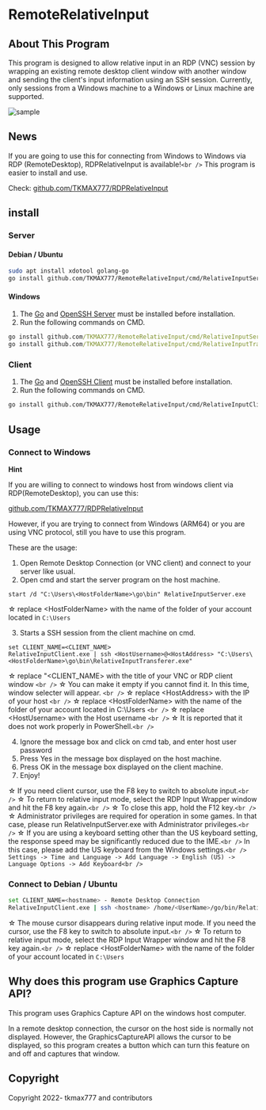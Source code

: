 # RemoteRelativeInput

## About This Program

This program is designed to allow relative input in an RDP (VNC) session by wrapping an existing remote desktop client window with another window and sending the client's input information using an SSH session. Currently, only sessions from a Windows machine to a Windows or Linux machine are supported.

![sample](https://gyazo.com/5b6e57408136ba4fcebfd2525b7dc232.gif)

## News

If you are going to use this for connecting from Windows to Windows via RDP (RemoteDesktop), RDPRelativeInput is available!`<br />`
This program is easier to install and use.

Check:
[github.com/TKMAX777/RDPRelativeInput](https://github.com/TKMAX777/RDPRelativeInput)

## install

### Server

#### Debian / Ubuntu

```sh
sudo apt install xdotool golang-go
go install github.com/TKMAX777/RemoteRelativeInput/cmd/RelativeInputServer@latest
```

#### Windows

1. The [Go](https://go.dev/doc/install) and [OpenSSH Server](https://docs.microsoft.com/en-us/windows-server/administration/openssh/openssh_install_firstuse) must be installed before installation.
2. Run the following commands on CMD.

```cmd
go install github.com/TKMAX777/RemoteRelativeInput/cmd/RelativeInputServer@latest
go install github.com/TKMAX777/RemoteRelativeInput/cmd/RelativeInputTransferer@latest
```

### Client

1. The [Go](https://go.dev/doc/install) and [OpenSSH Client](https://docs.microsoft.com/en-us/windows-server/administration/openssh/openssh_install_firstuse) must be installed before installation.
2. Run the following commands on CMD.

```sh
go install github.com/TKMAX777/RemoteRelativeInput/cmd/RelativeInputClient@latest
```

## Usage

### Connect to Windows

**Hint**

If you are willing to connect to windows host from windows client via RDP(RemoteDesktop), you can use this:

[github.com/TKMAX777/RDPRelativeInput](https://github.com/TKMAX777/RDPRelativeInput)

However, if you are trying to connect from Windows (ARM64) or you are using VNC protocol, still you have to use this program.

These are the usage:

1. Open Remote Desktop Connection (or VNC client) and connect to your server like usual.
2. Open cmd and start the server program on the host machine.

```
start /d "C:\Users\<HostFolderName>\go\bin" RelativeInputServer.exe
```

  ☆ replace &lt;HostFolderName&gt; with the name of the folder of your account located in `C:\Users`

3. Starts a SSH session from the client machine on cmd.

```
set CLIENT_NAME=<CLIENT_NAME> 
RelativeInputClient.exe | ssh <HostUsername>@<HostAddress> "C:\Users\<HostFolderName>\go\bin\RelativeInputTransferer.exe"
```

  ☆ replace "&lt;CLIENT_NAME&gt; with the title of your VNC or RDP client window `<br />`
    ☆ You can make it empty if you cannot find it. In this time, window selecter will appear. `<br />`
    ☆ replace &lt;HostAddress&gt; with the IP of your host `<br />`
  ☆ replace &lt;HostFolderName&gt; with the name of the folder of your account located in C:\Users `<br />`
  ☆ replace &lt;HostUsername&gt; with the Host username `<br />`
  ☆ It is reported that it does not work properly in PowerShell.`<br />`

4. Ignore the message box and click on cmd tab, and enter host user password
5. Press Yes in the message box displayed on the host machine.
6. Press OK in the message box displayed on the client machine.
7. Enjoy!

  ☆ If you need client cursor, use the F8 key to switch to absolute input.`<br />`
  ☆ To return to relative input mode, select the RDP Input Wrapper window and hit the F8 key again.`<br />`
  ☆ To close this app, hold the F12 key.`<br />`
  ☆ Administrator privileges are required for operation in some games. In that case, please run RelativeInputServer.exe with Administrator privileges.`<br />`
  ☆ If you are using a keyboard setting other than the US keyboard setting, the response speed may be significantly reduced due to the IME.`<br />`
      In this case, please add the US keyboard from the Windows settings.`<br />`
      `Settings -> Time and Language -> Add Language -> English (US) -> Language Options -> Add Keyboard<br />`

### Connect to Debian / Ubuntu

```sh
set CLIENT_NAME=<hostname> - Remote Desktop Connection
RelativeInputClient.exe | ssh <hostname> /home/<UserName>/go/bin/RelativeInputServer
```

  ☆ The mouse cursor disappears during relative input mode. If you need the cursor, use the F8 key to switch to absolute input.`<br />`
  ☆ To return to relative input mode, select the RDP Input Wrapper window and hit the F8 key again.`<br />`
  ☆ replace &lt;HostFolderName&gt; with the name of the folder of your account located in `C:\Users`

## Why does this program use Graphics Capture API?

This program uses Graphics Capture API on the windows host computer.

In a remote desktop connection, the cursor on the host side is normally not displayed. However, the GraphicsCaptureAPI allows the cursor to be displayed, so this program creates a button which can turn this feature on and off and captures that window.

## Copyright

Copyright 2022- tkmax777 and contributors
